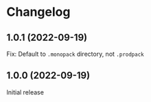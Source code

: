 # Changelog
<!--
	Placeholder for the next version (at the beginning of the line):
	## __WORK IN PROGRESS__
-->
## 1.0.1 (2022-09-19)
Fix: Default to `.monopack` directory, not `.prodpack`

## 1.0.0 (2022-09-19)
Initial release
